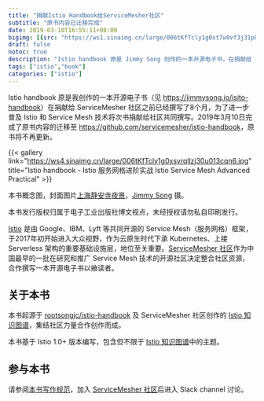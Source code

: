 ```yaml
---
title: "捐献Istio Handbook给ServiceMesher社区"
subtitle: "原书内容已迁移完成"
date: 2019-03-10T16:55:11+08:00
bigimg: [{src: "https://ws1.sinaimg.cn/large/006tKfTcly1g0xt7w9vf3j31p80pex6q.jpg", desc: "Photo via unsplash"}]
draft: false
notoc: true
description: "Istio handbook 原是 Jimmy Song 创作的一本开源电子书，在捐献给 ServiceMesher 社区之前已经撰写了8个月，为了进一步普及 Istio 和 Service Mesh 技术将此书捐献给社区共同撰写，原有内容已迁移完成。"
tags: ["istio","book"]
categories: ["istio"]
---
```


Istio handbook 原是我创作的一本开源电子书（见 <https://jimmysong.io/isito-handbook>）在捐献给 ServiceMesher 社区之前已经撰写了8个月，为了进一步普及 Istio 和 Service Mesh 技术将次书捐献给社区共同撰写。2019年3月10日完成了原书内容的迁移至  <https://github.com/servicemesher/istio-handbook>，原书将不再更新。

{{< gallery link="https://ws4.sinaimg.cn/large/006tKfTcly1g0xsvrqllzj30u013cqn6.jpg" title="Istio handbook - Istio 服务网格进阶实战 Istio Service Mesh Advanced Practical" >}}

本书概念图，封面图片[上海静安寺夜景](https://jimmysongio.tuchong.com/24318231/)，[Jimmy Song](https://jimmysong.io/) 摄。

本书发行版权归属于电子工业出版社博文视点，未经授权请勿私自印刷发行。

[Istio](https://istio.io/zh) 是由 Google、IBM、Lyft 等共同开源的 Service Mesh（服务网格）框架，于2017年初开始进入大众视野，作为云原生时代下承 Kubernetes、上接 Serverless 架构的重要基础设施层，地位至关重要。[ServiceMesher 社区](http://www.servicemesher.com/)作为中国最早的一批在研究和推广 Service Mesh 技术的开源社区决定整合社区资源，合作撰写一本开源电子书以飨读者。

## 关于本书

本书起源于 [rootsongjc/istio-handbook](https://github.com/rootsongjc/istio-handbook) 及 ServiceMesher 社区创作的 [Istio 知识图谱](https://github.com/servicemesher/istio-knowledge-map)，集结社区力量合作创作而成。

本书基于 Istio 1.0+ 版本编写，包含但不限于 [Istio 知识图谱](https://github.com/servicemesher/istio-knowledge-map)中的主题。

## 参与本书

请参阅[本书写作规范](https://github.com/servicemesher/istio-handbook/blob/master/CODE_OF_CONDUCT.md)，加入 [ServiceMesher 社区](http://www.servicemesher.com)后进入 Slack channel 讨论。
